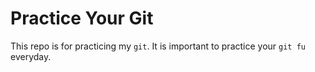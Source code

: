 # Practice Your Git

This repo is for practicing my `git`. It is important to practice your `git fu`
everyday.

